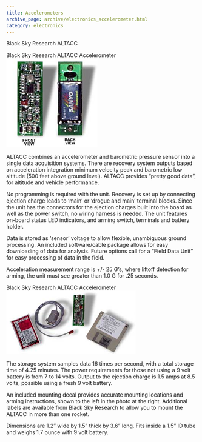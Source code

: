 ```yaml
---
title: Accelerometers
archive_page: archive/electronics_accelerometer.html
category: electronics
---
```

Black Sky Research ALTACC

Black Sky Research ALTACC Accelerometer ![](/images/electronics_accelerometer1.jpg)

ALTACC combines an accelerometer and barometric pressure sensor into a single data acquisition systems. There are recovery system outputs based on acceleration integration minimum velocity peak and barometric low altitude (500 feet above ground level). ALTACC provides “pretty good data”, for altitude and vehicle performance.

No programming is required with the unit. Recovery is set up by connecting ejection charge leads to ‘main’ or ‘drogue and main’ terminal blocks. Since the unit has the connectors for the ejection charges built into the board as well as the power switch, no wiring harness is needed. The unit features on-board status LED indicators, and arming switch, terminals and battery holder.

Data is stored as ‘sensor’ voltage to allow flexible, unambiguous ground processing. An included software/cable package allows for easy downloading of data for analysis. Future options call for a “Field Data Unit” for easy processing of data in the field.

Acceleration measurement range is +/- 25 G’s, where liftoff detection for arming, the unit must see greater than 1.0 G for .25 seconds.

Black Sky Research ALTACC Accelerometer ![](/images/electronics_accelerometer2.jpg)

The storage system samples data 16 times per second, with a total storage time of 4.25 minutes. The power requirements for those not using a 9 volt battery is from 7 to 14 volts. Output to the ejection charge is 1.5 amps at 8.5 volts, possible using a fresh 9 volt battery.

An included mounting decal provides accurate mounting locations and arming instructions, shown to the left in the photo at the right. Additional labels are available from Black Sky Research to allow you to mount the ALTACC in more than one rocket.

Dimensions are 1.2” wide by 1.5” thick by 3.6” long. Fits inside a 1.5” ID tube and weighs 1.7 ounce with 9 volt battery.

